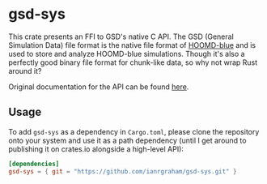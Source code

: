# gsd-sys
This crate presents an FFI to GSD's native C API. The GSD (General Simulation Data)
file format is the native file format of [HOOMD-blue](https://glotzerlab.engin.umich.edu/hoomd-blue/)
and is used to store and analyze HOOMD-blue simulations. Though it's also a perfectly good binary file
format for chunk-like data, so why not wrap Rust around it?

Original documentation for the API can be found 
[here](https://gsd.readthedocs.io/en/stable/c-api.html).

## Usage
To add `gsd-sys` as a dependency in `Cargo.toml`, please clone the repository
onto your system and use it as a path dependency (until I get around to
publishing it on crates.io alongside a high-level API):

```toml
[dependencies]
gsd-sys = { git = "https://github.com/ianrgraham/gsd-sys.git" }
```
